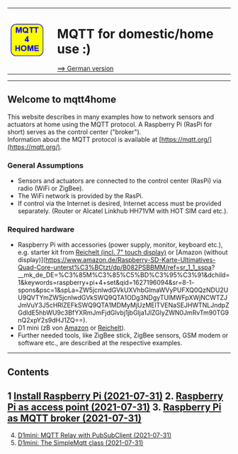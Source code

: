 ######
<table><tr><td><img src="logo/mqtt4home_96.png"></img></td><td>&nbsp;</td><td>
<h1>MQTT for domestic/home use :)</h1>
<a href="liesmich.md">==> German version</a>&nbsp; &nbsp; &nbsp; 
</td></tr></table><hr>

## Welcome to mqtt4home
This website describes in many examples how to network sensors and actuators at home using the MQTT protocol. A Raspberry Pi (RasPi for short) serves as the control center ("broker").<br>
Information about the MQTT protocol is available at [https://mqtt.org/](https://mqtt.org/).   

### General Assumptions

* Sensors and actuators are connected to the control center (RasPi) via radio (WiFi or ZigBee).
* The WiFi network is provided by the RasPi.
* If control via the Internet is desired, Internet access must be provided separately. (Router or Alcatel Linkhub HH71VM with HOT SIM card etc.).

### Required hardware

* Raspberry Pi with accessories (power supply, monitor, keyboard etc.),   
e.g. starter kit from [Reichelt (incl. 7" touch display)](https://www.reichelt.at/at/de/raspberry-pi-4-b-4gb-inkl-7-touch-display-gehaeuse-rpi4-bdl-4gb-7td-p291393.html?PROVID=2807&gclid=Cj0KCQjw9O6HBhCrARIsADx5qCSgJ1AiDo2X72WmgAzl4nAxSPFg4yIhT37OJYww45nqSir0qp0gd-waAjhcEALw_wcB) or 
[Amazon (without display)](https://www.amazon.de/Raspberry-SD-Karte-Ultimatives-Quad-Core-unterst%C3%BCtzt/dp/B082PSBBMM/ref=sr_1_1_sspa? __mk_de_DE=%C3%85M%C3%85%C5%BD%C3%95%C3%91&dchild=1&keywords=raspberry+pi+4+set&qid=1627196094&sr=8-1- spons&psc=1&spLa=ZW5jcnlwdGVkUXVhbGlmaWVyPUFXQ0QzNDU2UU9QVTYmZW5jcnlwdGVkSWQ9QTA1ODg3NDgyTUlMWFpXWjNCWTZJJmVuY3J5cHRlZEFkSWQ9QTA1MDMyMjUzMElTVENaSEJHWTNLJndpZGdldE5hbWU9c3BfYXRmJmFjdGlvbj1jbGlja1JlZGlyZWN0JmRvTm90TG9nQ2xpY2s9dHJ1ZQ==).   
* D1 mini (zB von [Amazon](https://www.amazon.de/AZDelivery-D1-Mini-ESP8266-12E-kompatibel/dp/B01N9RXGHY/ref=asc_df_B01N9RXGHY/?tag=googshopde-21&linkCode=df0&hvadid=309008177512&hvpos=&hvnetw=g&hvrand=15638866670190817706&hvpone=&hvptwo=&hvqmt=&hvdev=c&hvdvcmdl=&hvlocint=&hvlocphy=1000900&hvtargid=pla-378671262456&psc=1&th=1&psc=1&tag=&ref=&adgrpid=65257070361&hvpone=&hvptwo=&hvadid=309008177512&hvpos=&hvnetw=g&hvrand=15638866670190817706&hvqmt=&hvdev=c&hvdvcmdl=&hvlocint=&hvlocphy=1000900&hvtargid=pla-378671262456)
or [Reichelt](https://www.reichelt.at/at/de/d1-mini-esp8266-v2-0-d1-mini-p253978.html?PROVID=2807&gclid=Cj0KCQjw9O6HBhCrARIsADx5qCQ36slwX3O8fPPdBLJoEg1YwBGT9tDJQfl-IjdhpwqzUj0-DTPbe8saAswVEALw_wcB)).   
* Further needed tools, like ZigBee stick, ZigBee sensors, GSM modem or software etc., are described at the respective examples.   
---   

## Contents
1 [Install Raspberry Pi (2021-07-31)](m4h01_RasPiInstall.md)
2. [Raspberry Pi as access point (2021-07-31)](m4h02_RasPiAccessPoint.md)
3. [Raspberry Pi as MQTT broker (2021-07-31)](m4h03_RasPiMQTTBroker.md)
---   
4. [D1mini: MQTT Relay with PubSubClient (2021-07-31)](m4h04_D1mqttRelayD1.md)
5. [D1mini: The SimpleMqtt class (2021-07-31)](m4h05_D1SimpleMQTT.md)
